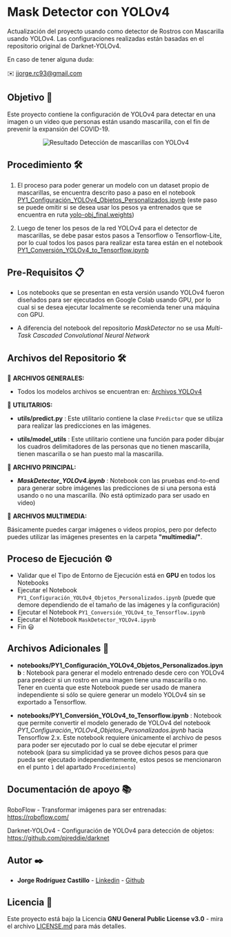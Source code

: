 # Mask Detector con YOLOv4

Actualización del proyecto usando como detector de Rostros con Mascarilla usando YOLOv4. Las configuraciones realizadas están basadas en el repositorio original de Darknet-YOLOv4.

En caso de tener alguna duda:

✉️ jjorge.rc93@gmail.com

## Objetivo 🚀

Este proyecto contiene la configuración de YOLOv4 para detectar en una imagen o un video que personas están usando mascarilla, con el fin de prevenir la expansión del COVID-19.

<center><p> 
    <img src="https://user-images.githubusercontent.com/7152507/94376136-3d881400-00de-11eb-8194-fc8539c3fd49.png" alt="Resultado">
    Detección de mascarillas con YOLOv4
</p></center>

## Procedimiento 🛠️

1. El proceso para poder generar un modelo con un dataset propio de mascarillas, se encuentra descrito paso a paso en el notebook <a href="https://github.com/jjrodcast/MaskDetector-YoloV4/blob/master/notebooks/PY1_Configuraci%C3%B3n_YOLOv4_Objetos_Personalizados.ipynb">PY1_Configuración_YOLOv4_Objetos_Personalizados.ipynb</a> (este paso se puede omitir si se desea usar los pesos ya entrenados que se encuentra en ruta <a href="https://drive.google.com/file/d/1k2g6YOf55I7e0TAIX7iNl-xGD11d1CfC/view">yolo-obj_final.weights</a>)

2. Luego de tener los pesos de la red YOLOv4 para el detector de mascarillas, se debe pasar estos pasos a Tensorflow o Tensorflow-Lite, por lo cual todos los pasos para realizar esta tarea están en el notebook <a href="https://github.com/jjrodcast/MaskDetector-YoloV4/blob/master/notebooks/PY1_Conversi%C3%B3n_YOLOv4_to_Tensorflow.ipynb">PY1_Conversión_YOLOv4_to_Tensorflow.ipynb</a>

## Pre-Requisitos 📋

* Los notebooks que se presentan en esta versión usando YOLOv4 fueron diseñados para ser ejecutados en Google Colab usando GPU, por lo cual si se desea ejecutar localmente se recomienda tener una máquina con GPU.

* A diferencia del notebook del repositorio *MaskDetector* no se usa *Multi-Task Cascaded Convolutional Neural Network*

## Archivos del Repositorio 🛠️

📌 **ARCHIVOS GENERALES:**

* Todos los modelos archivos se encuentran en: <a href="https://drive.google.com/drive/folders/1gQMWHOCsb4zuPYI9lvJp-62KyTaGXCbt">Archivos YOLOv4</a>

📌 **UTILITARIOS:**

* **utils/predict.py** : Este utilitario contiene la clase `Predictor` que se utiliza para realizar las predicciones en las imágenes.

* **utils/model_utils** : Este utilitario contiene una función para poder dibujar los cuadros delimitadores de las personas que no tienen mascarilla, tienen mascarilla o se han puesto mal la mascarilla.

📌 **ARCHIVO PRINCIPAL:**

* **_MaskDetector_YOLOv4.ipynb_** : Notebook con las pruebas end-to-end para generar sobre imágenes las predicciones de si una persona está usando o no una mascarilla. (No está optimizado para ser usado en video)

📌 **ARCHIVOS MULTIMEDIA:**

Básicamente puedes cargar imágenes o videos propios, pero por defecto puedes utilizar las imágenes presentes en la carpeta **"multimedia/"**.

## Proceso de Ejecución ⚙️ 

* Validar que el Tipo de Entorno de Ejecución está en **GPU** en todos los Notebooks
* Ejecutar el Notebook `PY1_Configuración_YOLOv4_Objetos_Personalizados.ipynb` (puede que demore dependiendo de el tamaño de las imágenes y la configuración)
* Ejecutar el Notebook `PY1_Conversión_YOLOv4_to_Tensorflow.ipynb`
* Ejecutar el Notebook `MaskDetector_YOLOv4.ipynb`
* Fin 😃

## Archivos Adicionales 📁

* **notebooks/PY1_Configuración_YOLOv4_Objetos_Personalizados.ipynb** : Notebook para generar el modelo entrenado desde cero con YOLOv4 para predecir si un rostro en una imagen tiene una mascarilla o no. Tener en cuenta que este Notebook puede ser usado de manera independiente si sólo se quiere generar un modelo YOLOv4 sin se exportado a Tensorflow.

* **notebooks/PY1_Conversión_YOLOv4_to_Tensorflow.ipynb** : Notebook que permite convertir el modelo generado de YOLOv4 del notebook _PY1_Configuración_YOLOv4_Objetos_Personalizados.ipynb_ hacia Tensorflow 2.x. Este notebook requiere únicamente el archivo de pesos para poder ser ejecutado por lo cual se debe ejecutar el primer notebook (para su simplicidad ya se provee dichos pesos para que pueda ser ejecutado independientemente, estos pesos se mencionaron en el punto `1` del apartado `Procedimiento`)

## Documentación de apoyo 📚

RoboFlow - Transformar imágenes para ser entrenadas:
https://roboflow.com/

Darknet-YOLOv4 - Configuración de YOLOv4 para detección de objetos: https://github.com/pjreddie/darknet

## Autor ✒️

* **Jorge Rodríguez Castillo** - [Linkedin](https://www.linkedin.com/in/jorge-rodr%C3%ADguez-castillo/) - [Github](https://github.com/jjrodcast)

## Licencia 📄

Este proyecto está bajo la Licencia **GNU General Public License v3.0** - mira el archivo [LICENSE.md](LICENSE.md) para más detalles.

